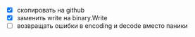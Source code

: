 - [x] скопировать на github 
- [x] заменить write на binary.Write
- [ ] возвращать ошибки в encoding и decode вместо паники
